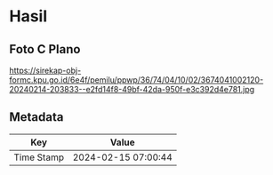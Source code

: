 # Hasil

## Foto C Plano

https://sirekap-obj-formc.kpu.go.id/6e4f/pemilu/ppwp/36/74/04/10/02/3674041002120-20240214-203833--e2fd14f8-49bf-42da-950f-e3c392d4e781.jpg


## Metadata

| Key        | Value               |
| ---------- | ------------------- |
| Time Stamp | 2024-02-15 07:00:44 |



